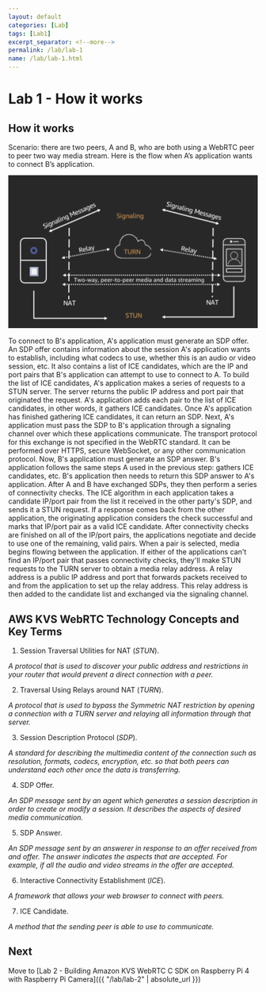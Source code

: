 ```yaml
---
layout: default
categories: [Lab]
tags: [Lab1]
excerpt_separator: <!--more-->
permalink: /lab/lab-1
name: /lab/lab-1.html
---
```


# Lab 1 - How it works

## How it works

Scenario: there are two peers, A and B, who are both using a WebRTC peer to peer two way media stream. Here is the flow when A’s application wants to connect B’s application.

![](images/lab1-scenario.png)

To connect to B's application, A's application must generate an SDP offer. An SDP offer contains information about the session A's application wants to establish, including what codecs to use, whether this is an audio or video session, etc. It also contains a list of ICE candidates, which are the IP and port pairs that B's application can attempt to use to connect to A.
To build the list of ICE candidates, A's application makes a series of requests to a STUN server. The server returns the public IP address and port pair that originated the request. A's application adds each pair to the list of ICE candidates, in other words, it gathers ICE candidates. Once A's application has finished gathering ICE candidates, it can return an SDP.
Next, A's application must pass the SDP to B's application through a signaling channel over which these applications communicate. The transport protocol for this exchange is not specified in the WebRTC standard. It can be performed over HTTPS, secure WebSocket, or any other communication protocol.
Now, B's application must generate an SDP answer. B's application follows the same steps A used in the previous step: gathers ICE candidates, etc. B's application then needs to return this SDP answer to A's application.
After A and B have exchanged SDPs, they then perform a series of connectivity checks. The ICE algorithm in each application takes a candidate IP/port pair from the list it received in the other party's SDP, and sends it a STUN request. If a response comes back from the other application, the originating application considers the check successful and marks that IP/port pair as a valid ICE candidate.
After connectivity checks are finished on all of the IP/port pairs, the applications negotiate and decide to use one of the remaining, valid pairs. When a pair is selected, media begins flowing between the application.
If either of the applications can't find an IP/port pair that passes connectivity checks, they'll make STUN requests to the TURN server to obtain a media relay address. A relay address is a public IP address and port that forwards packets received to and from the application to set up the relay address. This relay address is then added to the candidate list and exchanged via the signaling channel.

## AWS KVS WebRTC Technology Concepts and Key Terms

1. Session Traversal Utilities for NAT (*STUN*).

*A protocol that is used to discover your public address and restrictions in your router that would prevent a direct connection with a peer.*

2. Traversal Using Relays around NAT (*TURN*).

*A protocol that is used to bypass the Symmetric NAT restriction by opening a connection with a TURN server and relaying all information through that server.*

3. Session Description Protocol (*SDP*).

*A standard for describing the multimedia content of the connection such as resolution, formats, codecs, encryption, etc. so that both peers can understand each other once the data is transferring.*

4. SDP Offer.

*An SDP message sent by an agent which generates a session description in order to create or modify a session. It describes the aspects of desired media communication.*

5. SDP Answer.

*An SDP message sent by an answerer in response to an offer received from and offer. The answer indicates the aspects that are accepted. For example, if all the audio and video streams in the offer are accepted.*

6. Interactive Connectivity Establishment (*ICE*).

*A framework that allows your web browser to connect with peers.*

7. ICE Candidate.

*A method that the sending peer is able to use to communicate.*

## Next

Move to [Lab 2 - Building Amazon KVS WebRTC C SDK on Raspberry Pi 4 with Raspberry Pi Camera]({{ "/lab/lab-2" | absolute_url }})
